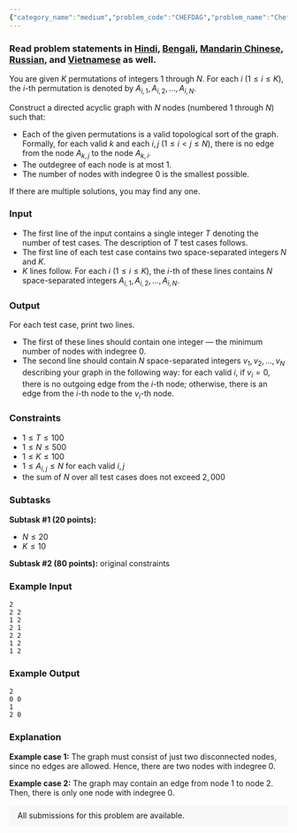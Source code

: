 ```yaml
---
{"category_name":"medium","problem_code":"CHEFDAG","problem_name":"Chef and DAG","problemComponents":{"constraints":"","constraintsState":false,"subtasks":"","subtasksState":false,"inputFormat":"","inputFormatState":false,"outputFormat":"","outputFormatState":false,"sampleTestCases":{"0":{"id":1,"input":"2\r\n2 2\r\n1 2\r\n2 1\r\n2 2\r\n1 2\r\n1 2","output":"2\r\n0 0\r\n1\r\n2 0","explanation":"**Example case 1:** The graph must consist of just two disconnected nodes, since no edges are allowed. Hence, there are two nodes with indegree $0$.\r\n\r\n**Example case 2:** The graph may contain an edge from node $1$ to node $2$. Then, there is only one node with indegree $0$.","isDeleted":false}}},"video_editorial_url":"","languages_supported":{"0":"CPP14","1":"C","2":"JAVA","3":"PYTH 3.6","4":"CPP17","5":"PYTH","6":"PYP3","7":"CS2","8":"ADA","9":"PYPY","10":"TEXT","11":"PAS fpc","12":"NODEJS","13":"RUBY","14":"PHP","15":"GO","16":"HASK","17":"TCL","18":"PERL","19":"SCALA","20":"LUA","21":"kotlin","22":"BASH","23":"JS","24":"LISP sbcl","25":"rust","26":"PAS gpc","27":"BF","28":"CLOJ","29":"R","30":"D","31":"CAML","32":"FORT","33":"ASM","34":"swift","35":"FS","36":"WSPC","37":"LISP clisp","38":"SQL","39":"SCM guile","40":"PERL6","41":"ERL","42":"CLPS","43":"ICK","44":"NICE","45":"PRLG","46":"ICON","47":"COB","48":"SCM chicken","49":"PIKE","50":"SCM qobi","51":"ST","52":"NEM"},"max_timelimit":2,"source_sizelimit":50000,"problem_author":"rahuldugar","problem_tester":null,"date_added":"30-05-2019","tags":{"0":"bipartite","1":"graphs","2":"march20","3":"medium","4":"rahuldugar","5":"tmwilliamlin"},"problem_difficulty_level":"Medium","best_tag":"Bipartite Matching","editorial_url":"https://discuss.codechef.com/problems/CHEFDAG","time":{"view_start_date":1104528600,"submit_start_date":1104528600,"visible_start_date":1104528600,"end_date":1735669800},"is_direct_submittable":false,"problemDiscussURL":"https://discuss.codechef.com/search?q=CHEFDAG","is_proctored":false,"visitedContests":{},"layout":"problem"}
---
```

### Read problem statements in [Hindi](https://www.codechef.com/download/translated/MARCH20/hindi/CHEFDAG.pdf), [Bengali](https://www.codechef.com/download/translated/MARCH20/bengali/CHEFDAG.pdf), [Mandarin Chinese](https://www.codechef.com/download/translated/MARCH20/mandarin/CHEFDAG.pdf), [Russian](https://www.codechef.com/download/translated/MARCH20/russian/CHEFDAG.pdf), and [Vietnamese](https://www.codechef.com/download/translated/MARCH20/vietnamese/CHEFDAG.pdf) as well.

You are given $K$ permutations of integers $1$ through $N$. For each $i$ ($1 \le i \le K$), the $i$-th permutation is denoted by $A_{i,1}, A_{i,2}, \ldots, A_{i,N}$.

Construct a directed acyclic graph with $N$ nodes (numbered $1$ through $N$) such that:
- Each of the given permutations is a valid topological sort of the graph. Formally, for each valid $k$ and each $i, j$ ($1 \le i \lt j \le N$), there is no edge from the node $A_{k,j}$ to the node $A_{k,i}$.
- The outdegree of each node is at most $1$.
- The number of nodes with indegree $0$ is the smallest possible.

If there are multiple solutions, you may find any one.

### Input
- The first line of the input contains a single integer $T$ denoting the number of test cases. The description of $T$ test cases follows.
- The first line of each test case contains two space-separated integers $N$ and $K$.
- $K$ lines follow. For each $i$ ($1 \le i \le K$), the $i$-th of these lines contains $N$ space-separated integers $A_{i,1}, A_{i,2}, \ldots, A_{i,N}$.

### Output
For each test case, print two lines.
- The first of these lines should contain one integer ― the minimum number of nodes with indegree $0$.
- The second line should contain $N$ space-separated integers $v_1, v_2, \ldots, v_N$ describing your graph in the following way: for each valid $i$, if $v_i = 0$, there is no outgoing edge from the $i$-th node; otherwise, there is an edge from the $i$-th node to the $v_i$-th node.

### Constraints
- $1 \le T \le 100$
- $1 \le N \le 500$
- $1 \le K \le 100$
- $1 \le A_{i,j} \le N$ for each valid $i,j$
- the sum of $N$ over all test cases does not exceed $2,000$

### Subtasks
**Subtask #1 (20 points):**
- $N \le 20$
- $K \le 10$

**Subtask #2 (80 points):** original constraints

### Example Input
```
2
2 2
1 2
2 1
2 2
1 2
1 2
```

### Example Output
```
2
0 0
1
2 0
```

### Explanation
**Example case 1:** The graph must consist of just two disconnected nodes, since no edges are allowed. Hence, there are two nodes with indegree $0$.

**Example case 2:** The graph may contain an edge from node $1$ to node $2$. Then, there is only one node with indegree $0$.

<aside style='background: #f8f8f8;padding: 10px 15px;'><div>All submissions for this problem are available.</div></aside>